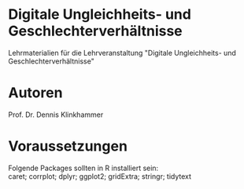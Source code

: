 # Digitale Ungleichheits- und Geschlechterverhältnisse

Lehrmaterialien für die Lehrveranstaltung "Digitale Ungleichheits- und Geschlechterverhältnisse"

# Autoren
Prof. Dr. Dennis Klinkhammer<br>

# Voraussetzungen
Folgende Packages sollten in R installiert sein:<br>
caret; corrplot; dplyr; ggplot2; gridExtra; stringr; tidytext
